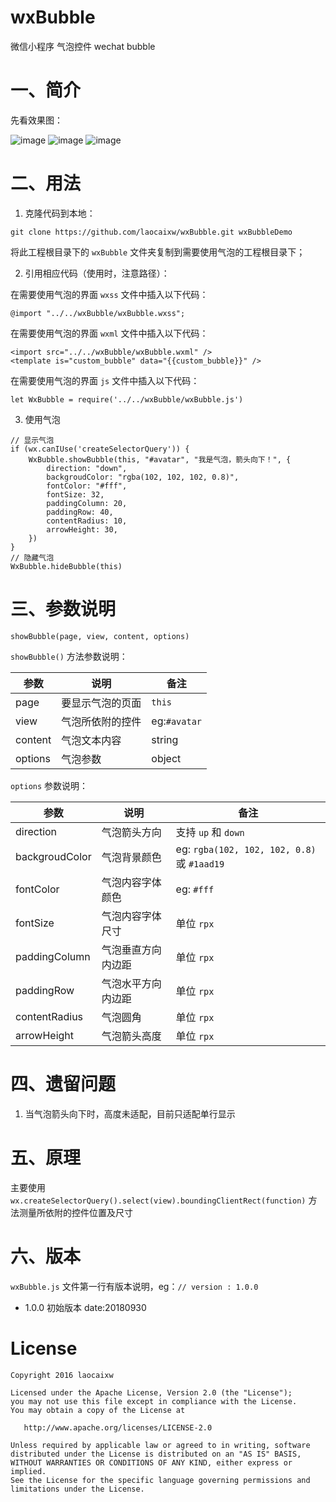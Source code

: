 # wxBubble
微信小程序 气泡控件 wechat bubble

# 一、简介

先看效果图：

![image](https://raw.githubusercontent.com/laocaixw/wxBubble/master/screen/0.jpg)
![image](https://raw.githubusercontent.com/laocaixw/wxBubble/master/screen/1.jpg)
![image](https://raw.githubusercontent.com/laocaixw/wxBubble/master/screen/2.jpg)

# 二、用法

1. 克隆代码到本地：

```
git clone https://github.com/laocaixw/wxBubble.git wxBubbleDemo
```

将此工程根目录下的 `wxBubble` 文件夹复制到需要使用气泡的工程根目录下；

2. 引用相应代码（使用时，注意路径）：

在需要使用气泡的界面 `wxss` 文件中插入以下代码：
```
@import "../../wxBubble/wxBubble.wxss";
```

在需要使用气泡的界面 `wxml` 文件中插入以下代码：
```
<import src="../../wxBubble/wxBubble.wxml" />
<template is="custom_bubble" data="{{custom_bubble}}" />
```

在需要使用气泡的界面 `js` 文件中插入以下代码：
```
let WxBubble = require('../../wxBubble/wxBubble.js')
```

3. 使用气泡

```
// 显示气泡
if (wx.canIUse('createSelectorQuery')) {
    WxBubble.showBubble(this, "#avatar", "我是气泡，箭头向下！", {
        direction: "down",
        backgroudColor: "rgba(102, 102, 102, 0.8)",
        fontColor: "#fff",
        fontSize: 32,
        paddingColumn: 20,
        paddingRow: 40,
        contentRadius: 10,
        arrowHeight: 30,
    })
}
// 隐藏气泡
WxBubble.hideBubble(this)
```

# 三、参数说明

```
showBubble(page, view, content, options)
```

`showBubble()` 方法参数说明：

参数|说明|备注
---|---|---
page|要显示气泡的页面|`this`
view|气泡所依附的控件|eg:`#avatar`
content|气泡文本内容|string
options|气泡参数|object

`options` 参数说明：

参数|说明|备注
---|---|---
direction|气泡箭头方向|支持 `up` 和 `down`
backgroudColor|气泡背景颜色|eg: `rgba(102, 102, 102, 0.8)` 或 `#1aad19`
fontColor|气泡内容字体颜色|eg: `#fff`
fontSize|气泡内容字体尺寸|单位 `rpx`
paddingColumn|气泡垂直方向内边距|单位 `rpx`
paddingRow|气泡水平方向内边距|单位 `rpx`
contentRadius|气泡圆角|单位 `rpx`
arrowHeight|气泡箭头高度|单位 `rpx`

# 四、遗留问题

1. 当气泡箭头向下时，高度未适配，目前只适配单行显示

# 五、原理

主要使用 `wx.createSelectorQuery().select(view).boundingClientRect(function)` 方法测量所依附的控件位置及尺寸

# 六、版本

`wxBubble.js` 文件第一行有版本说明，eg：`// version : 1.0.0`

- 1.0.0 初始版本 date:20180930

# License

    Copyright 2016 laocaixw
    
    Licensed under the Apache License, Version 2.0 (the "License");
    you may not use this file except in compliance with the License.
    You may obtain a copy of the License at
    
       http://www.apache.org/licenses/LICENSE-2.0
    
    Unless required by applicable law or agreed to in writing, software
    distributed under the License is distributed on an "AS IS" BASIS,
    WITHOUT WARRANTIES OR CONDITIONS OF ANY KIND, either express or implied.
    See the License for the specific language governing permissions and
    limitations under the License.